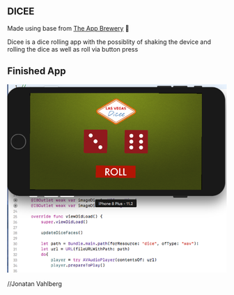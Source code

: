 ## DICEE

Made using base from [The App Brewery](https://www.appbrewery.co) 📱

Dicee is a dice rolling app with the possiblity of shaking the device and rolling the dice as well as roll via button press

## Finished App
![Finished App](https://github.com/Jonatan-Vahlberg/Images/blob/master/Dicee2.png)

//Jonatan Vahlberg
